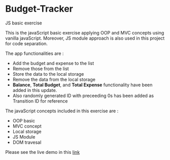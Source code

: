 # Budget-Tracker
JS basic exercise

This is the javaScript basic exercise applying OOP and MVC concepts using vanilla javaScript. Moreover, JS module approach is also used in this project for code separation.

The app functionalities are :

- Add the budget and expense to the list
- Remove those from the list
- Store the data to the local storage
- Remove the data from the local storage
- __Balance__, __Total Budget__, and __Total Expense__ functionality have been added in this update.
- Also randomly generated ID with preceeding 0s has been added as Transition ID for reference

The javaScript concepts included in this exercise are :

- OOP basic
- MVC concept
- Local storage
- JS Module
- DOM travesal

Please see the live demo in this [link](https://htet-wai-yan.github.io/Expense-Tracker/)